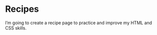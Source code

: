 # Recipes 

I’m going to create a recipe page to practice and improve my HTML and CSS skills.






